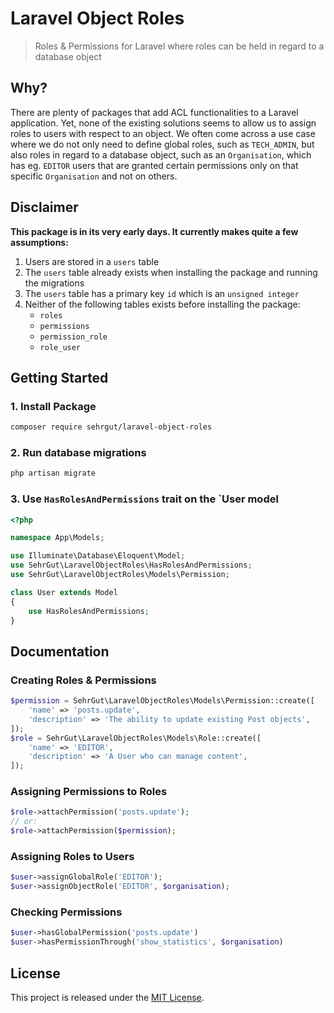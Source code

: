 # Laravel Object Roles

> Roles & Permissions for Laravel where roles can be held in regard to a database object

## Why?
There are plenty of packages that add ACL functionalities to a Laravel application. Yet, none of the existing solutions seems to allow us to assign roles to users with respect to an object. We often come across a use case where we do not only need to define global roles, such as `TECH_ADMIN`, but also roles in regard to a database object, such as an `Organisation`, which has eg. `EDITOR` users that are granted certain permissions only on that specific `Organisation` and not on others.

## Disclaimer
**This package is in its very early days. It currently makes quite a few assumptions:**

1. Users are stored in a `users` table
2. The `users` table already exists when installing the package and running the migrations
3. The `users` table has a primary key `id` which is an `unsigned integer`
4. Neither of the following tables exists before installing the package:
    - `roles`
    - `permissions`
    - `permission_role`
    - `role_user`

## Getting Started
### 1. Install Package
```bash
composer require sehrgut/laravel-object-roles
```

### 2. Run database migrations
```bash
php artisan migrate
```

### 3. Use `HasRolesAndPermissions` trait on the `User model
```php
<?php

namespace App\Models;

use Illuminate\Database\Eloquent\Model;
use SehrGut\LaravelObjectRoles\HasRolesAndPermissions;
use SehrGut\LaravelObjectRoles\Models\Permission;

class User extends Model
{
    use HasRolesAndPermissions;
}
```

## Documentation
### Creating Roles & Permissions
```php
$permission = SehrGut\LaravelObjectRoles\Models\Permission::create([
    'name' => 'posts.update',
    'description' => 'The ability to update existing Post objects',
]);
$role = SehrGut\LaravelObjectRoles\Models\Role::create([
    'name' => 'EDITOR',
    'description' => 'A User who can manage content',
]);
```

### Assigning Permissions to Roles
```php
$role->attachPermission('posts.update');
// or:
$role->attachPermission($permission);
```

### Assigning Roles to Users
```php
$user->assignGlobalRole('EDITOR');
$user->assignObjectRole('EDITOR', $organisation);
```

### Checking Permissions
```php
$user->hasGlobalPermission('posts.update')
$user->hasPermissionThrough('show_statistics', $organisation)
```

## License
This project is released under the [MIT License](https://spdx.org/licenses/MIT.html).
